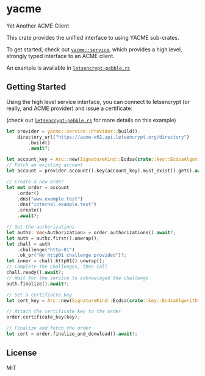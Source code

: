 # yacme

Yet Another ACME Client

This crate provides the unified interface to using YACME sub-crates.

To get started, check out [`yacme::service`](https://docs.rs/yacme/latest/yacme/service/index.html), which provides
a high level, strongly typed interface to an ACME client.

An example is available in [`letsencrypt-pebble.rs`](https://github.com/alexrudy/yacme/blob/main/yacme-service/examples/letsencrypt-pebble.rs)

## Getting Started

Using the high level service interface, you can connect to letsencrypt (or really, and ACME provider) and issue a certificate:

(check out [`letsencrypt-pebble.rs`](https://github.com/alexrudy/yacme/blob/main/yacme-service/examples/letsencrypt-pebble.rs) for more details on this example)

```rust
let provider = yacme::service::Provider::build().
    directory_url("https://acme-v02.api.letsencrypt.org/directory")
        .build()
        .await?;

let account_key = Arc::new(SignatureKind::Ecdsa(crate::key::EcdsaAlgorithm::P256).random());
// Fetch an existing account
let account = provider.account().key(account_key).must_exist().get().await?;

// Create a new order
let mut order = account
    .order()
    .dns("www.example.test")
    .dns("internal.example.test")
    .create()
    .await?;

// Get the authorizations
let authz: Vec<Authorization> = order.authorizations().await?;
let auth = authz.first().unwrap();
let chall = auth
    .challenge("http-01")
    .ok_or("No http01 challenge provided")?;
let inner = chall.http01().unwrap();
// Complete the challenges, then call
chall.ready().await?;
// Wait for the service to acknowleged the challenge
auth.finalize().await?;

// Set a certifiacte key
let cert_key = Arc::new(SignatureKind::Ecdsa(crate::key::EcdsaAlgorithm::P256).random());

// Attach the certificate key to the order
order.certificate_key(key);

// Finalize and fetch the order
let cert = order.finalize_and_donwload().await?;

```

## License

MIT
